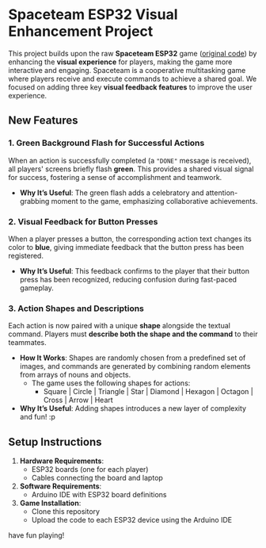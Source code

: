 # Spaceteam ESP32 Visual Enhancement Project

This project builds upon the raw **Spaceteam ESP32** game ([original code](https://github.com/ttseng/COMS3930-Fall2024/blob/main/Module%203/espaceteam.ino)) by enhancing the **visual experience** for players, making the game more interactive and engaging. Spaceteam is a cooperative multitasking game where players receive and execute commands to achieve a shared goal. We focused on adding three key **visual feedback features** to improve the user experience.

## New Features

### 1. **Green Background Flash for Successful Actions**

When an action is successfully completed (a `"DONE"` message is received), all players' screens briefly flash **green**. This provides a shared visual signal for success, fostering a sense of accomplishment and teamwork.

- **Why It’s Useful**: The green flash adds a celebratory and attention-grabbing moment to the game, emphasizing collaborative achievements.

### 2. **Visual Feedback for Button Presses**

When a player presses a button, the corresponding action text changes its color to **blue**, giving immediate feedback that the button press has been registered.

- **Why It’s Useful**: This feedback confirms to the player that their button press has been recognized, reducing confusion during fast-paced gameplay.

### 3. **Action Shapes and Descriptions**

Each action is now paired with a unique **shape** alongside the textual command. Players must **describe both the shape and the command** to their teammates.

- **How It Works**: Shapes are randomly chosen from a predefined set of images, and commands are generated by combining random elements from arrays of nouns and objects.
    - The game uses the following shapes for actions:
        - Square | Circle | Triangle | Star | Diamond | Hexagon | Octagon | Cross | Arrow | Heart
- **Why It’s Useful**: Adding shapes introduces a new layer of complexity and fun! :p

## Setup Instructions

1. **Hardware Requirements**:
    - ESP32 boards (one for each player)
    - Cables connecting the board and laptop
2. **Software Requirements**:
    - Arduino IDE with ESP32 board definitions
3. **Game Installation**:
    - Clone this repository
    - Upload the code to each ESP32 device using the Arduino IDE

have fun playing!
